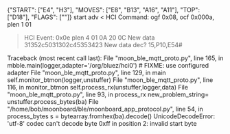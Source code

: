 {"START": ["E4", "H3"], "MOVES": ["E8", "B13", "A16", "A11"], "TOP": ["D18"], "FLAGS": [""]}
start adv
< HCI Command: ogf 0x08, ocf 0x000a, plen 1
  01 
> HCI Event: 0x0e plen 4
  01 0A 20 0C 
New data 31352c5031302c45353423
New data dec? 15,P10,E54#


Traceback (most recent call last):
  File "moon_ble_mqtt_proto.py", line 165, in <module>
    mbble.main(logger,adapter='/org/bluez/hci0') # FIXME: use configured adapter
  File "moon_ble_mqtt_proto.py", line 129, in main
    self.monitor_btmon(logger,unstuffer)
  File "moon_ble_mqtt_proto.py", line 116, in monitor_btmon
    self.process_rx(unstuffer,logger,data)
  File "moon_ble_mqtt_proto.py", line 93, in process_rx
    new_problem_string= unstuffer.process_bytes(ba)
  File "/home/bob/moonboard/ble/moonboard_app_protocol.py", line 54, in process_bytes
    s = bytearray.fromhex(ba).decode()
UnicodeDecodeError: 'utf-8' codec can't decode byte 0xff in position 2: invalid start byte
